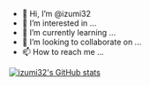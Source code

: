 - 👋 Hi, I’m @izumi32
- 👀 I’m interested in ...
- 🌱 I’m currently learning ...
- 💞️ I’m looking to collaborate on ...
- 📫 How to reach me ...

[![izumi32's GitHub stats](https://github-readme-stats.vercel.app/api?username=izumi32)](https://github.com/anuraghazra/github-readme-stats)
